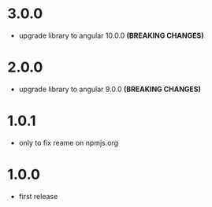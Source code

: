 # 3.0.0
- upgrade library to angular 10.0.0 **(BREAKING CHANGES)**

# 2.0.0
- upgrade library to angular 9.0.0 **(BREAKING CHANGES)**

# 1.0.1
- only to fix reame on npmjs.org

# 1.0.0
- first release

